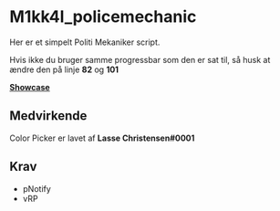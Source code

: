 # **M1kk4l_policemechanic**
Her er et simpelt Politi Mekaniker script.

Hvis ikke du bruger samme progressbar som den er sat til, så husk at ændre den på linje **82** og **101**

[**Showcase**](https://www.youtube.com/watch?v=OlmkTUniB14)

## Medvirkende
Color Picker er lavet af **Lasse Christensen#0001**

## Krav
- pNotify
- vRP